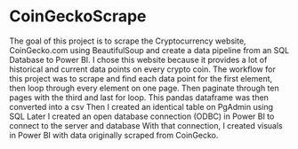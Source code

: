 # CoinGeckoScrape
The goal of this project is to scrape the Cryptocurrency website, CoinGecko.com using BeautifulSoup and create a data pipeline from an SQL Database to Power BI.
I chose this website because it provides a lot of historical and current data points on every crypto coin.
The workflow for this project was to scrape and find each data point for the first element, then loop through every element on one page.
Then paginate through ten pages with the third and last for loop. 
This pandas dataframe was then converted into a csv
Then I created an identical table on PgAdmin using SQL
Later I created an open database connection (ODBC) in Power BI to connect to the server and database
With that connection, I created visuals in Power BI with data originally scraped from CoinGecko.
